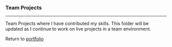 ### Team Projects
***

Team Projects where I have contributed my skills. This folder will be updated as I continue to work on live projects in a team environment.

Return to [portfolio](../../../)
